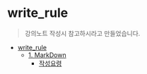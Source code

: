 # write_rule
> 강의노트 작성시 참고하시라고 만들었습니다.

* [write_rule](https://github.com/df-AI/BigAlMot_01/tree/master/write_rule#write_rule)
  * [1. MarkDown](https://github.com/df-AI/BigAlMot_01/tree/master/write_rule#1-markdown)
    * [작성요령](./HowToMarkDown.md) 
